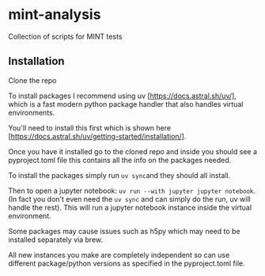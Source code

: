 # mint-analysis
Collection of scripts for MINT tests


## Installation

Clone the repo

To install packages I recommend using uv [https://docs.astral.sh/uv/], which
is a fast modern python package handler that also handles virtual environments.

You'll need to install this first which is shown here [https://docs.astral.sh/uv/getting-started/installation/].

Once you have it installed go to the cloned repo and inside you should see a pyproject.toml file
this contains all the info on the packages needed.

To install the packages simply run `uv sync`and they should all install.

Then to open a jupyter notebook: `uv run --with jupyter jupyter notebook`. (In fact you don't even need the `uv sync` and can
simply do the run, uv will handle the rest). This will run a jupyter notebook instance inside the virtual environment.

Some packages may cause issues such as h5py which may need to be installed separately via brew.

All new instances you make are completely independent so can use different package/python versions as
specified in the pyproject.toml file.
